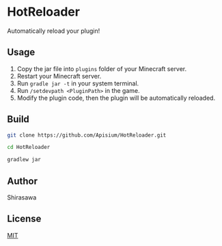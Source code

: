 # HotReloader

Automatically reload your plugin!

## Usage

1. Copy the jar file into `plugins` folder of your Minecraft server.
2. Restart your Minecraft server.
3. Run `gradle jar -t` in your system terminal.
4. Run `/setdevpath <PluginPath>` in the game.
5. Modify the plugin code, then the plugin will be automatically reloaded.

## Build

```bash
git clone https://github.com/Apisium/HotReloader.git

cd HotReloader

gradlew jar
```

## Author

Shirasawa

## License

[MIT](./LICENSE)
